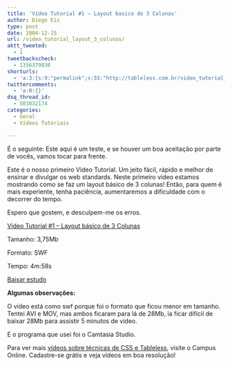 ```yaml
---
title: 'Vídeo Tutorial #1 – Layout basico de 3 Colunas'
author: Diego Eis
type: post
date: 2004-12-15
url: /video_tutorial_layout_3_colunas/
aktt_tweeted:
  - 1
tweetbackscheck:
  - 1356379838
shorturls:
  - 'a:3:{s:9:"permalink";s:55:"http://tableless.com.br/video_tutorial_layout_3_colunas";s:7:"tinyurl";s:26:"http://tinyurl.com/3pwedbb";s:4:"isgd";s:19:"http://is.gd/Lvxnx9";}'
twittercomments:
  - 'a:0:{}'
dsq_thread_id:
  - 503032174
categories:
  - Geral
  - Vídeos Tutoriais

---
```

É o seguinte: Este aqui é um teste, e se houver um boa aceitação por parte de vocês, vamos tocar para frente.
              
Este é o nosso primeiro Vídeo Tutorial. Um jeito fácil, rápido e melhor de ensinar e divulgar os web standards. Neste primeiro video estamos mostrando como se faz um layout básico de 3 colunas! Então, para quem é mais experiente, tenha paciência, aumentaremos a dificuldade com o decorrer do tempo.
              
Espero que gostem, e desculpem-me os erros. 

[Vídeo Tutorial #1 &#8211; Layout básico de 3 Colunas][1]
              
Tamanho: 3,75Mb
              
Formato: SWF
              
Tempo: 4m:58s
              
[Baixar estudo][2] 

**Algumas observações:**
              
O vídeo está como swf porque foi o formato que ficou menor em tamanho. Tentei AVI e MOV, mas ambos ficaram para lá de 28Mb, ia ficar difícil de baixar 28Mb para assistir 5 minutos de vídeo.
              
E o programa que usei foi o Camtasia Studio. 

Para ver mais [vídeos sobre técnicas de CSS e Tableless][3], visite o Campus Online. Cadastre-se grátis e veja vídeos em boa resolução!

 [1]: http://tableless.com.br/videotutorial/videotutorial1/
 [2]: http://tableless.com.br/videotutorial/videotutorial1/videotutorial.zip
 [3]: http://campus.visie.com.br/ "video aulas de Tableless"